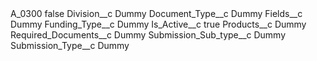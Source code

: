 <?xml version="1.0" encoding="UTF-8"?>
<CustomMetadata xmlns="http://soap.sforce.com/2006/04/metadata" xmlns:xsi="http://www.w3.org/2001/XMLSchema-instance" xmlns:xsd="http://www.w3.org/2001/XMLSchema">
    <label>A_0300</label>
    <protected>false</protected>
    <values>
        <field>Division__c</field>
        <value xsi:type="xsd:string">Dummy</value>
    </values>
    <values>
        <field>Document_Type__c</field>
        <value xsi:type="xsd:string">Dummy</value>
    </values>
    <values>
        <field>Fields__c</field>
        <value xsi:type="xsd:string">Dummy</value>
    </values>
    <values>
        <field>Funding_Type__c</field>
        <value xsi:type="xsd:string">Dummy</value>
    </values>
    <values>
        <field>Is_Active__c</field>
        <value xsi:type="xsd:boolean">true</value>
    </values>
    <values>
        <field>Products__c</field>
        <value xsi:type="xsd:string">Dummy</value>
    </values>
    <values>
        <field>Required_Documents__c</field>
        <value xsi:type="xsd:string">Dummy</value>
    </values>
    <values>
        <field>Submission_Sub_type__c</field>
        <value xsi:type="xsd:string">Dummy</value>
    </values>
    <values>
        <field>Submission_Type__c</field>
        <value xsi:type="xsd:string">Dummy</value>
    </values>
</CustomMetadata>
